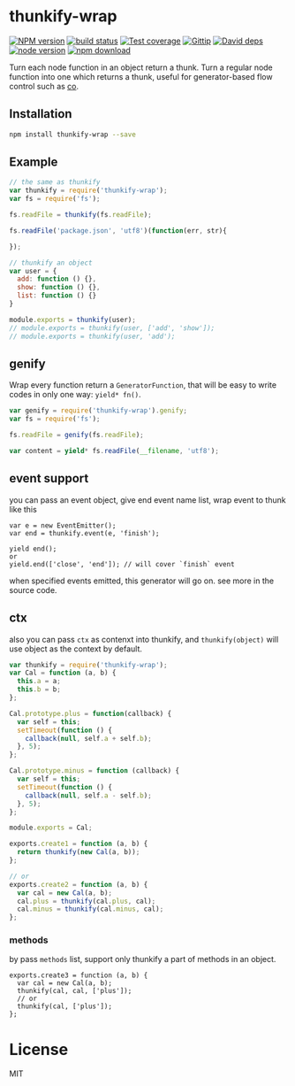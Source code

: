 
thunkify-wrap
===========

[![NPM version][npm-image]][npm-url]
[![build status][travis-image]][travis-url]
[![Test coverage][coveralls-image]][coveralls-url]
[![Gittip][gittip-image]][gittip-url]
[![David deps][david-image]][david-url]
[![node version][node-image]][node-url]
[![npm download][download-image]][download-url]

[npm-image]: https://img.shields.io/npm/v/thunkify-wrap.svg?style=flat-square
[npm-url]: https://npmjs.org/package/thunkify-wrap
[travis-image]: https://img.shields.io/travis/node-modules/thunkify-wrap.svg?style=flat-square
[travis-url]: https://travis-ci.org/node-modules/thunkify-wrap
[coveralls-image]: https://img.shields.io/coveralls/node-modules/thunkify-wrap.svg?style=flat-square
[coveralls-url]: https://coveralls.io/r/node-modules/thunkify-wrap?branch=master
[gittip-image]: https://img.shields.io/gittip/dead-horse.svg?style=flat-square
[gittip-url]: https://www.gittip.com/dead-horse/
[david-image]: https://img.shields.io/david/node-modules/thunkify-wrap.svg?style=flat-square
[david-url]: https://david-dm.org/node-modules/thunkify-wrap
[node-image]: https://img.shields.io/badge/node.js-%3E=_0.10-green.svg?style=flat-square
[node-url]: http://nodejs.org/download/
[download-image]: https://img.shields.io/npm/dm/thunkify-wrap.svg?style=flat-square
[download-url]: https://npmjs.org/package/thunkify-wrap

  Turn each node function in an object return a thunk.
  Turn a regular node function into one which returns a thunk,
  useful for generator-based flow control such as [co](https://github.com/visionmedia/co).

## Installation

```sh
npm install thunkify-wrap --save
```

## Example

```js
// the same as thunkify
var thunkify = require('thunkify-wrap');
var fs = require('fs');

fs.readFile = thunkify(fs.readFile);

fs.readFile('package.json', 'utf8')(function(err, str){

});

// thunkify an object
var user = {
  add: function () {},
  show: function () {},
  list: function () {}
}

module.exports = thunkify(user);
// module.exports = thunkify(user, ['add', 'show']);
// module.exports = thunkify(user, 'add');
```

## genify

Wrap every function return a `GeneratorFunction`,
that will be easy to write codes in only one way: `yield* fn()`.

```js
var genify = require('thunkify-wrap').genify;
var fs = require('fs');

fs.readFile = genify(fs.readFile);

var content = yield* fs.readFile(__filename, 'utf8');
```

## event support

you can pass an event object, give end event name list, wrap event to thunk like this

```
var e = new EventEmitter();
var end = thunkify.event(e, 'finish');

yield end();
or
yield.end(['close', 'end']); // will cover `finish` event
```

when specified events emitted, this generator will go on. see more in the source code.

## ctx

also you can pass `ctx` as contenxt into thunkify, and `thunkify(object)` will use object as the context by default.

```js
var thunkify = require('thunkify-wrap');
var Cal = function (a, b) {
  this.a = a;
  this.b = b;
};

Cal.prototype.plus = function(callback) {
  var self = this;
  setTimeout(function () {
    callback(null, self.a + self.b);
  }, 5);
};

Cal.prototype.minus = function (callback) {
  var self = this;
  setTimeout(function () {
    callback(null, self.a - self.b);
  }, 5);
};

module.exports = Cal;

exports.create1 = function (a, b) {
  return thunkify(new Cal(a, b));
};

// or
exports.create2 = function (a, b) {
  var cal = new Cal(a, b);
  cal.plus = thunkify(cal.plus, cal);
  cal.minus = thunkify(cal.minus, cal);
};
```

### methods

by pass `methods` list, support only thunkify a part of methods in an object.

```
exports.create3 = function (a, b) {
  var cal = new Cal(a, b);
  thunkify(cal, cal, ['plus']);
  // or
  thunkify(cal, ['plus']);
};
```

# License

  MIT
